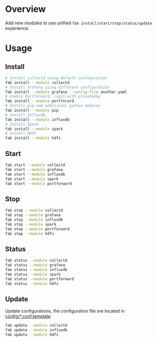 Overview
========
Add new modules to use unified `fab install/start/stop/status/update` experience.

# Usage

## Install

```bash
# Install collectd using default configuration
fab install --module collectd
# Install Grafana using different configuration
fab install --module grafana --config-file another.yaml
# Enable Portforward, login with privatekey
fab install --module portforard
# Install pip and additional python modules
fab install --module pip
# Install Influxdb
fab install --module influxdb
# Install Spark
fab install --module spark
# Install HDFS
fab install --module hdfs
```

## Start

```bash
fab start --module collectd
fab start --module grafana
fab start --module influxdb
fab start --module spark
fab start --module portforward
```

## Stop

```bash
fab stop --module collectd
fab stop --module grafana
fab stop --module influxdb
fab stop --module spark
fab stop --module portforward
fab stop --module hdfs
```

## Status

```bash
fab status --module collectd
fab status --module grafana
fab status --module influxdb
fab status --module spark
fab status --module portforward
fab status --module hdfs
```


## Update

Update configurations, the configuration file are located in [config/*.conf.template](../config/).

```bash
fab update --module collectd
fab update --module influxdb
fab update --module hdfs
```